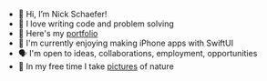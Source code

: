 - 👋 Hi, I’m Nick Schaefer!
- 💫 I love writing code and problem solving
- 📕 Here's my [portfolio](https://www.nschaefer.com)
- 🐍 I'm currently enjoying making iPhone apps with SwiftUI
- 🗣 I'm open to ideas, collaborations, employment, opportunities
- 🍄 In my free time I take [pictures](https://www.instagram.com/wildernns) of nature
